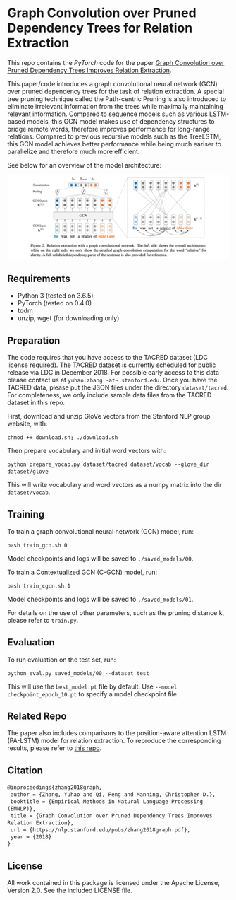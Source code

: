 Graph Convolution over Pruned Dependency Trees for Relation Extraction
==========

This repo contains the *PyTorch* code for the paper [Graph Convolution over Pruned Dependency Trees Improves Relation Extraction](https://nlp.stanford.edu/pubs/zhang2018graph.pdf). 

This paper/code introduces a graph convolutional neural network (GCN) over pruned dependency trees for the task of relation extraction. A special tree pruning technique called the Path-centric Pruning is also introduced to eliminate irrelevant information from the trees while maximally maintaining relevant information. Compared to sequence models such as various LSTM-based models, this GCN model makes use of dependency structures to bridge remote words, therefore improves performance for long-range relations. Compared to previous recursive models such as the TreeLSTM, this GCN model achieves better performance while being much eariser to parallelize and therefore much more efficient.

See below for an overview of the model architecture:

![GCN Architecture](fig/architecture.png "GCN Architecture")

## Requirements

- Python 3 (tested on 3.6.5)
- PyTorch (tested on 0.4.0)
- tqdm
- unzip, wget (for downloading only)

## Preparation

The code requires that you have access to the TACRED dataset (LDC license required). The TACRED dataset is currently scheduled for public release via LDC in December 2018. For possible early access to this data please contact us at `yuhao.zhang ~at~ stanford.edu`. Once you have the TACRED data, please put the JSON files under the directory `dataset/tacred`. For completeness, we only include sample data files from the TACRED dataset in this repo.

First, download and unzip GloVe vectors from the Stanford NLP group website, with:
```
chmod +x download.sh; ./download.sh
```

Then prepare vocabulary and initial word vectors with:
```
python prepare_vocab.py dataset/tacred dataset/vocab --glove_dir dataset/glove
```

This will write vocabulary and word vectors as a numpy matrix into the dir `dataset/vocab`.

## Training

To train a graph convolutional neural network (GCN) model, run:
```
bash train_gcn.sh 0
```

Model checkpoints and logs will be saved to `./saved_models/00`.

To train a Contextualized GCN (C-GCN) model, run:
```
bash train_cgcn.sh 1
```

Model checkpoints and logs will be saved to `./saved_models/01`.

For details on the use of other parameters, such as the pruning distance k, please refer to `train.py`.

## Evaluation

To run evaluation on the test set, run:
```
python eval.py saved_models/00 --dataset test
```

This will use the `best_model.pt` file by default. Use `--model checkpoint_epoch_10.pt` to specify a model checkpoint file.

## Related Repo

The paper also includes comparisons to the position-aware attention LSTM (PA-LSTM) model for relation extraction. To reproduce the corresponding results, please refer to [this repo](https://github.com/yuhaozhang/tacred-relation).

## Citation

```
@inproceedings{zhang2018graph,
 author = {Zhang, Yuhao and Qi, Peng and Manning, Christopher D.},
 booktitle = {Empirical Methods in Natural Language Processing (EMNLP)},
 title = {Graph Convolution over Pruned Dependency Trees Improves Relation Extraction},
 url = {https://nlp.stanford.edu/pubs/zhang2018graph.pdf},
 year = {2018}
}
```

## License

All work contained in this package is licensed under the Apache License, Version 2.0. See the included LICENSE file.
